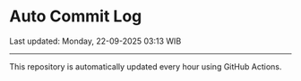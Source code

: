 # Auto Commit Log

Last updated: Monday, 22-09-2025 03:13 WIB

---

This repository is automatically updated every hour using GitHub Actions.
